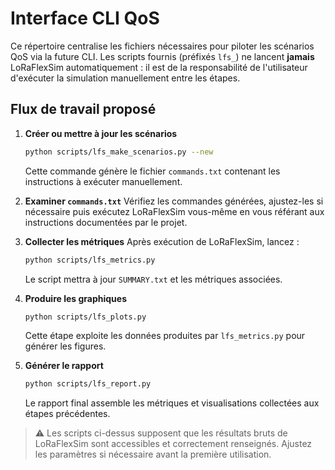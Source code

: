 # Interface CLI QoS

Ce répertoire centralise les fichiers nécessaires pour piloter les scénarios QoS via la future CLI.
Les scripts fournis (préfixés `lfs_`) ne lancent **jamais** LoRaFlexSim automatiquement :
il est de la responsabilité de l'utilisateur d'exécuter la simulation manuellement entre les étapes.

## Flux de travail proposé

1. **Créer ou mettre à jour les scénarios**
   ```bash
   python scripts/lfs_make_scenarios.py --new
   ```
   Cette commande génère le fichier `commands.txt` contenant les instructions à exécuter manuellement.

2. **Examiner `commands.txt`**
   Vérifiez les commandes générées, ajustez-les si nécessaire puis exécutez LoRaFlexSim vous-même
   en vous référant aux instructions documentées par le projet.

3. **Collecter les métriques**
   Après exécution de LoRaFlexSim, lancez :
   ```bash
   python scripts/lfs_metrics.py
   ```
   Le script mettra à jour `SUMMARY.txt` et les métriques associées.

4. **Produire les graphiques**
   ```bash
   python scripts/lfs_plots.py
   ```
   Cette étape exploite les données produites par `lfs_metrics.py` pour générer les figures.

5. **Générer le rapport**
   ```bash
   python scripts/lfs_report.py
   ```
   Le rapport final assemble les métriques et visualisations collectées aux étapes précédentes.

> ⚠️ Les scripts ci-dessus supposent que les résultats bruts de LoRaFlexSim sont accessibles et
> correctement renseignés. Ajustez les paramètres si nécessaire avant la première utilisation.
